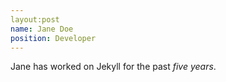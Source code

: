```yaml
---
layout:post
name: Jane Doe
position: Developer
---
```

Jane has worked on Jekyll for the past *five years*.